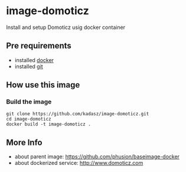 # image-domoticz
Install and setup Domoticz usig docker container 

## Pre requirements

- installed [docker][1] 
- installed [git][2]

## How use this image

### Build the image

```
git clone https://github.com/kadasz/image-domoticz.git
cd image-domoticz
docker build -t image-domoticz .
```

## More Info
- about parent image: https://github.com/phusion/baseimage-docker
- about dockerized service: http://www.domoticz.com

[1]:https://www.docker.com/get-started
[2]:https://pl.atlassian.com/git/tutorials/install-git

